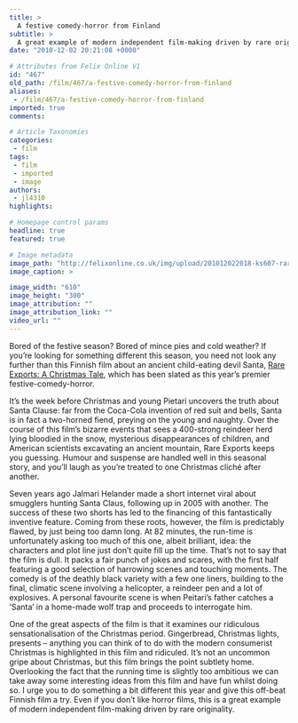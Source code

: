```yaml
---
title: >
  A festive comedy-horror from Finland
subtitle: >
  A great example of modern independent film-making driven by rare originality
date: "2010-12-02 20:21:08 +0000"

# Attributes from Felix Online V1
id: "467"
old_path: /film/467/a-festive-comedy-horror-from-finland
aliases:
 - /film/467/a-festive-comedy-horror-from-finland
imported: true
comments:

# Article Taxonomies
categories:
 - film
tags:
 - film
 - imported
 - image
authors:
 - jl4310
highlights:

# Homepage control params
headline: true
featured: true

# Image metadata
image_path: "http://felixonline.co.uk/img/upload/201012022018-ks607-rareexpo.jpg"
image_caption: >

image_width: "610"
image_height: "300"
image_attribution: ""
image_attribution_link: ""
video_url: ""
---
```


Bored of the festive season? Bored of mince pies and cold weather? If you’re looking for something different this season, you need not look any further than this Finnish film about an ancient child-eating devil Santa, [Rare Exports: A Christmas Tale](http://www.youtube.com/watch?v=9RQlikX4vvw), which has been slated as this year’s premier festive-comedy-horror.

It’s the week before Christmas and young Pietari uncovers the truth about Santa Clause: far from the Coca-Cola invention of red suit and bells, Santa is in fact a two-horned fiend, preying on the young and naughty. Over the course of this film’s bizarre events that sees a 400-strong reindeer herd lying bloodied in the snow, mysterious disappearances of children, and American scientists excavating an ancient mountain, Rare Exports keeps you guessing. Humour and suspense are handled well in this seasonal story, and you’ll laugh as you’re treated to one Christmas cliché after another.

Seven years ago Jalmari Helander made a short internet viral about smugglers hunting Santa Claus, following up in 2005 with another. The success of these two shorts has led to the financing of this fantastically inventive feature. Coming from these roots, however, the film is predictably flawed, by just being too damn long. At 82 minutes, the run-time is unfortunately asking too much of this one, albeit brilliant, idea: the characters and plot line just don’t quite fill up the time. That’s not to say that the film is dull. It packs a fair punch of jokes and scares, with the first half featuring a good selection of harrowing scenes and touching moments. The comedy is of the deathly black variety with a few one liners, building to the final, climatic scene involving a helicopter, a reindeer pen and a lot of explosives. A personal favourite scene is when Peitari’s father catches a ‘Santa’ in a home-made wolf trap and proceeds to interrogate him.

One of the great aspects of the film is that it examines our ridiculous sensationalisation of the Christmas period. Gingerbread, Christmas lights, presents – anything you can think of to do with the modern consumerist Christmas is highlighted in this film and ridiculed. It’s not an uncommon gripe about Christmas, but this film brings the point subtlety home. Overlooking the fact that the running time is slightly too ambitious we can take away some interesting ideas from this film and have fun whilst doing so. I urge you to do something a bit different this year and give this off-beat Finnish film a try. Even if you don’t like horror films, this is a great example of modern independent film-making driven by rare originality.
